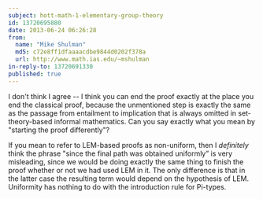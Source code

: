 ```yaml
---
subject: hott-math-1-elementary-group-theory
id: 13720695880
date: 2013-06-24 06:26:28
from:
  name: "Mike Shulman"
  md5: c72e8ff1dfaaaacdbe9844d0202f378a
  url: http://www.math.ias.edu/~mshulman
in-reply-to: 13720691330
published: true
---
```

I don't think I agree -- I think you can end the proof exactly at the place you end the classical proof, because the unmentioned step is exactly the same as the passage from entailment to implication that is always omitted in set-theory-based informal mathematics. Can you say exactly what you mean by "starting the proof differently"? 

If you mean to refer to LEM-based proofs as non-uniform, then I _definitely_ think the phrase "since the final path was obtained uniformly” is very misleading, since we would be doing exactly the same thing to finish the proof whether or not we had used LEM in it. The only difference is that in the latter case the resulting term would depend on the hypothesis of LEM. Uniformity has nothing to do with the introduction rule for Pi-types.
